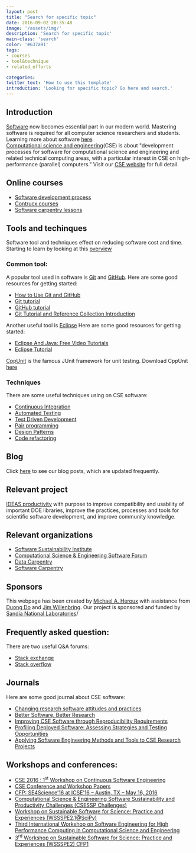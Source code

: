 ```yaml
---
layout: post
title: "Search for specific topic"
date: 2016-09-02 20:35:48
image: '/assets/img/'
description: 'Search for specific topic'
main-class: 'search'
color: '#637a91'
tags:
- courses
- tool&technique
- related_efforts 

categories:
twitter_text: 'How to use this template'
introduction: 'Looking for specific topic? Go here and search.'
---
```


## Introduction

[Software](https://en.wikipedia.org/wiki/Software) now becomes essential part in our modern world. 
Mastering software is required for all computer science researchers and students. 
Learning more about software [here](https://collegeville.github.io/Lex/index.html). <br>
[Computational science and engineering](https://en.wikipedia.org/wiki/Computational_engineering)(CSE)
is about "development processes for software for computational science and engineering and related technical computing areas, 
with a particular interest in CSE on high-performance (parallel) computers."
Visit our [CSE website](https://cse-software.org/) for full detail.


## Online courses

* [Software development process](https://www.udacity.com/course/software-development-process--ud805)<br>
* [Contrucx courses](http://ondemand.construx.com/catalog/)<br>
* [Software carpentry lessons](http://software-carpentry.org/lessons/)

## Tools and techinques

Software tool and techniques effect on reducing software cost and time.
Starting to learn by looking at this [overview](http://www.gao.gov/assets/200/192021.pdf) 

### Common tool:

A popular tool used in software is [Git](https://en.wikipedia.org/wiki/Git_(software)) and [GitHub](https://en.wikipedia.org/wiki/GitHub).
Here are some good resources for getting started: 

* [How to Use Git and GitHub](https://www.udacity.com/course/how-to-use-git-and-github--ud775)
* [Git tutorial](https://www.atlassian.com/git/tutorials/)
* [GitHub tutorial](https://guides.github.com/activities/hello-world/)
* [Git Tutorial and Reference Collection Introduction](https://ideas-productivity.org/resources/howtos/git-tutorial-and-reference-collection/)

Another useful tool is [Eclipse](https://eclipse.org/)
Here are some good resources for getting started:

* [Eclipse And Java: Free Video Tutorials](http://eclipsetutorial.sourceforge.net/totalbeginner.html)
* [Eclipse Tutorial](http://www.tutorialspoint.com/eclipse/)

[CppUnit](http://cppunit.sourceforge.net/doc/cvs/cppunit_cookbook.html) is the famous JUnit framework for unit testing.
Download CppUnit [here](https://sourceforge.net/projects/cppunit/)

### Techniques

There are some useful techniques using on CSE software:

* [Continuous Integration](https://www.thoughtworks.com/continuous-integration)
* [Automated Testing](https://smartbear.com/learn/automated-testing/)
* [Test Driven Development](http://agiledata.org/essays/tdd.html)
* [Pair programming](https://www.agilealliance.org/glossary/pairing/)
* [Design Patterns](http://www.tutorialspoint.com/design_pattern/design_pattern_overview.htm)
* [Code refactoring](https://www.csie.ntu.edu.tw/~r95004/Refactoring_improving_the_design_of_existing_code.pdf)

## Blog

Click [here](https://cse-software.github.io/blogs/) to see our blog posts, which are updated frequently. 

## Relevant project

[IDEAS productivity](https://ideas-productivity.org/resources/) with purpose to improve compatibility and usability 
of important DOE libraries, improve the practices, processes and tools for scientific software development, and improve community knowledge.

##  Relevant organizations 

 * [Software Sustainability Institute](https://www.software.ac.uk/) 
 * [Computational Science & Engineering Software Forum](https://cse-software.org/)
 * [Data Carpentry](http://www.datacarpentry.org/)
 * [Software Carpentry](https://software-carpentry.org/)

## Sponsors

This webpage has been created by [Michael A. Heroux](https://github.com/maherou) with assistance from
[Duong Do](https://github.com/duongdo27) and [Jim Willenbring](https://github.com/jwillenbring). 
Our project is sponsored and funded by [Sandia National Laboratories](http://www.sandia.gov/)/

## Frequently asked question:

There are two useful Q&A forums:
 
 * [Stack exchange](http://scicomp.stackexchange.com/)
 * [Stack overflow](http://stackoverflow.com/search?tab=relevance&q=software)
 
## Journals

Here are some good journal about CSE software:

* [Changing research software attitudes and practices](https://www.software.ac.uk/software-sustainability-institute-changing-research-software-attitudes-and-practices)
* [Better Software, Better Research](https://www.software.ac.uk/resources/publications/better-software-better-research)
* [Improving CSE Software through Reproducibility Requirements](http://www.sandia.gov/~maherou/docs/HerouxSecseReproducibility.pdf)
* [Profiling Deployed Software: Assessing Strategies and Testing Opportunities](http://cse.unl.edu/~elbaum/papers/journals/TSE-deployed05.pdf)
* [Applying Software Engineering Methods and Tools to CSE Research Projects](http://ac.els-cdn.com/S1877050910001687/1-s2.0-S1877050910001687-main.pdf?_tid=2413702c-5ea4-11e6-aa99-00000aab0f02&acdnat=1470797155_ae500e279d8bc07bedc9981e8db597da)

## Workshops and conferences:

* [CSE 2016 : 1<sup>st</sup> Workshop on Continuous Software Engineering](http://www.wikicfp.com/cfp/servlet/event.showcfp?eventid=49629&copyownerid=83124)
* [CSE Conference and Workshop Papers](http://digitalcommons.unl.edu/cseconfwork/)
* [CFP: SE4Science’16 at ICSE’16 – Austin, TX – May 16, 2016](https://cse-software.org/cfp-se4science16/)
* [Computational Science & Engineering Software Sustainability and Productivity Challenges (CSESSP Challenges)](https://cse-software.org/computational-science-engineering-software-sustainability-and-productivity-challenges-csessp-challenges/)
* [Workshop on Sustainable Software for Science: Practice and Experiences (WSSSPE2.1@SciPy)](https://cse-software.org/workshop-on-sustainable-software-for-science-practice-and-experiences-wssspe2-1scipy/)
* [Third International Workshop on Software Engineering for High Performance Computing in Computational Science and Engineering](https://cse-software.org/third-international-workshop-on-software-engineering-for-high-performance-computing-in-computational-science-and-engineering/)
* [3<sup>rd</sup> Workshop on Sustainable Software for Science: Practice and Experiences (WSSSPE2) CFP1](https://cse-software.org/3rd-workshop-on-sustainable-software-for-science-practice-and-experiences-wssspe2-cfp1/)
